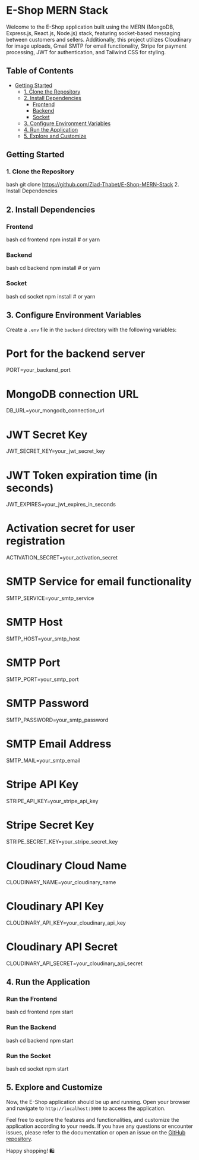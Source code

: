 # E-Shop MERN Stack

Welcome to the E-Shop application built using the MERN (MongoDB, Express.js, React.js, Node.js) stack, featuring socket-based messaging between customers and sellers. Additionally, this project utilizes Cloudinary for image uploads, Gmail SMTP for email functionality, Stripe for payment processing, JWT for authentication, and Tailwind CSS for styling.

## Table of Contents
- [Getting Started](#getting-started)
  - [1. Clone the Repository](#1-clone-the-repository)
  - [2. Install Dependencies](#2-install-dependencies)
    - [Frontend](#frontend)
    - [Backend](#backend)
    - [Socket](#socket)
  - [3. Configure Environment Variables](#3-configure-environment-variables)
  - [4. Run the Application](#4-run-the-application)
  - [5. Explore and Customize](#5-Explore-and-Customize)

## Getting Started

### 1. Clone the Repository
bash
git clone https://github.com/Ziad-Thabet/E-Shop-MERN-Stack
 2. Install Dependencies
## 2. Install Dependencies

### Frontend
bash
cd frontend
npm install # or yarn

### Backend
bash
cd backend
npm install # or yarn

### Socket
bash
cd socket
npm install # or yarn

## 3. Configure Environment Variables

Create a `.env` file in the `backend` directory with the following variables:

# Port for the backend server
PORT=your_backend_port

# MongoDB connection URL
DB_URL=your_mongodb_connection_url

# JWT Secret Key
JWT_SECRET_KEY=your_jwt_secret_key

# JWT Token expiration time (in seconds)
JWT_EXPIRES=your_jwt_expires_in_seconds

# Activation secret for user registration
ACTIVATION_SECRET=your_activation_secret

# SMTP Service for email functionality
SMTP_SERVICE=your_smtp_service

# SMTP Host
SMTP_HOST=your_smtp_host

# SMTP Port
SMTP_PORT=your_smtp_port

# SMTP Password
SMTP_PASSWORD=your_smtp_password

# SMTP Email Address
SMTP_MAIL=your_smtp_email

# Stripe API Key
STRIPE_API_KEY=your_stripe_api_key

# Stripe Secret Key
STRIPE_SECRET_KEY=your_stripe_secret_key

# Cloudinary Cloud Name
CLOUDINARY_NAME=your_cloudinary_name

# Cloudinary API Key
CLOUDINARY_API_KEY=your_cloudinary_api_key

# Cloudinary API Secret
CLOUDINARY_API_SECRET=your_cloudinary_api_secret

## 4. Run the Application

### Run the Frontend
bash
cd frontend
npm start

### Run the Backend

bash
cd backend
npm start

### Run the Socket

bash
cd socket
npm start

## 5. Explore and Customize

Now, the E-Shop application should be up and running. Open your browser and navigate to `http://localhost:3000` to access the application.

Feel free to explore the features and functionalities, and customize the application according to your needs. If you have any questions or encounter issues, please refer to the documentation or open an issue on the [GitHub repository](https://github.com/Ziad-Thabet/E-Shop-MERN-Stack).

Happy shopping! 🛍️
